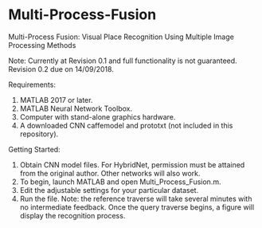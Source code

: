 # Multi-Process-Fusion
Multi-Process Fusion: Visual Place Recognition Using Multiple Image Processing Methods

Note: Currently at Revision 0.1 and full functionality is not guaranteed.
Revision 0.2 due on 14/09/2018.

Requirements:
1) MATLAB 2017 or later.
2) MATLAB Neural Network Toolbox.
3) Computer with stand-alone graphics hardware.
4) A downloaded CNN caffemodel and prototxt (not included in this repository).

Getting Started:
1) Obtain CNN model files. For HybridNet, permission must be attained from the original author.
    Other networks will also work.
2) To begin, launch MATLAB and open Multi_Process_Fusion.m.
3) Edit the adjustable settings for your particular dataset.
4) Run the file. Note: the reference traverse will take several minutes with no intermediate feedback.
    Once the query traverse begins, a figure will display the recognition process.

